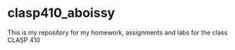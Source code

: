 # clasp410_aboissy
This is my repository for my homework, assignments and labs for the class CLASP 410
